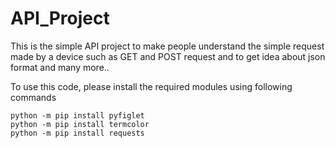 # API_Project
This is the simple API project to make people understand the simple request made by a device such as GET and POST request and to get idea about json format and many more.. 

To use this code, please install the required modules using following commands

```
python -m pip install pyfiglet
python -m pip install termcolor
python -m pip install requests
```
